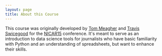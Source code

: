 ```yaml
---
layout: page
title: About this Course
---
```


This course was originally developed by [Tom Meagher][1] and
[Travis Swicegood][2] for the [NICAR15][] conference.  It's meant to serve as an
introduction to data science tools for journalists who have basic familiarity
with Python and an understanding of spreadsheets, but want to enhance their
skills.

[1]: http://www.tommeagher.com/
[2]: http://travisswicegood.com/
[NICAR15]: http://www.ire.org/conferences/nicar2015/
